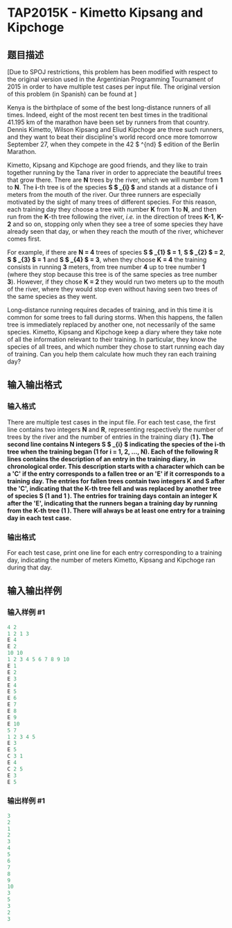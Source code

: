 # TAP2015K - Kimetto Kipsang and Kipchoge

## 题目描述

\[Due to SPOJ restrictions, this problem has been modified with respect to the original version used in the Argentinian Programming Tournament of 2015 in order to have multiple test cases per input file. The original version of this problem (in Spanish) can be found at  \]

Kenya is the birthplace of some of the best long-distance runners of all times. Indeed, eight of the most recent ten best times in the traditional 41.195 km of the marathon have been set by runners from that country. Dennis Kimetto, Wilson Kipsang and Eliud Kipchoge are three such runners, and they want to beat their discipline's world record once more tomorrow September 27, when they compete in the 42 $ ^{nd} $ edition of the Berlin Marathon.

Kimetto, Kipsang and Kipchoge are good friends, and they like to train together running by the Tana river in order to appreciate the beautiful trees that grow there. There are **N** trees by the river, which we will number from **1** to **N**. The **i**-th tree is of the species **S $ _{i} $** and stands at a distance of **i** meters from the mouth of the river. Our three runners are especially motivated by the sight of many trees of different species. For this reason, each training day they choose a tree with number **K** from **1** to **N**, and then run from the **K**-th tree following the river, _i.e._ in the direction of trees **K-1**, **K-2** and so on, stopping only when they see a tree of some species they have already seen that day, or when they reach the mouth of the river, whichever comes first.

For example, if there are **N = 4** trees of species **S $ _{1} $ = 1**, **S $ _{2} $ = 2**, **S $ _{3} $ = 1** and **S $ _{4} $ = 3**, when they choose **K = 4** the training consists in running **3** meters, from tree number **4** up to tree number **1** (where they stop because this tree is of the same species as tree number **3**). However, if they chose **K = 2** they would run two meters up to the mouth of the river, where they would stop even without having seen two trees of the same species as they went.

Long-distance running requires decades of training, and in this time it is common for some trees to fall during storms. When this happens, the fallen tree is immediately replaced by another one, not necessarily of the same species. Kimetto, Kipsang and Kipchoge keep a diary where they take note of all the information relevant to their training. In particular, they know the species of all trees, and which number they chose to start running each day of training. Can you help them calculate how much they ran each training day?

## 输入输出格式

### 输入格式

There are multiple test cases in the input file. For each test case, the first line contains two integers **N** and **R**, representing respectively the number of trees by the river and the number of entries in the training diary (**1 ). The second line contains **N** integers **S $ _{i} $** indicating the species of the **i**-th tree when the training began (**1 for **i = 1, 2, ..., N**). Each of the following **R** lines contains the description of an entry in the training diary, in chronological order. This description starts with a character which can be a **'C'** if the entry corresponds to a fallen tree or an **'E'** if it corresponds to a training day. The entries for fallen trees contain two integers **K** and **S** after the **'C'**, indicating that the **K**-th tree fell and was replaced by another tree of species **S** (**1 and **1 ). The entries for training days contain an integer **K** after the **'E'**, indicating that the runners began a training day by running from the **K**-th tree (**1 ). There will always be at least one entry for a training day in each test case.**********

### 输出格式

For each test case, print one line for each entry corresponding to a training day, indicating the number of meters Kimetto, Kipsang and Kipchoge ran during that day.

## 输入输出样例

### 输入样例 #1

```cpp
4 2
1 2 1 3
E 4
E 2
10 10
1 2 3 4 5 6 7 8 9 10
E 1
E 2
E 3
E 4
E 5
E 6
E 7
E 8
E 9
E 10
5 7
1 2 3 4 5
E 3
E 5
C 3 1
E 4
C 2 5
E 3
E 5
```


### 输出样例 #1

```cpp
3
2
1
2
3
4
5
6
7
8
9
10
3
5
3
2
3
```


